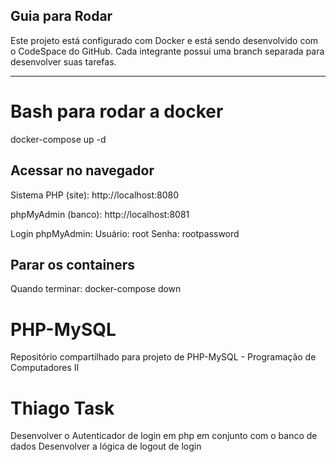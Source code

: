 ## Guia para Rodar 

Este projeto está configurado com Docker e está sendo desenvolvido com o CodeSpace do GitHub.
Cada integrante possui uma branch separada para desenvolver suas tarefas.

---

# Bash para rodar a docker
docker-compose up -d

## Acessar no navegador
Sistema PHP (site):
http://localhost:8080

phpMyAdmin (banco):
http://localhost:8081

Login phpMyAdmin:
Usuário: root
Senha: rootpassword

## Parar os containers
Quando terminar:
docker-compose down

# PHP-MySQL
Repositório compartilhado para projeto de PHP-MySQL - Programação de Computadores II




# Thiago Task
Desenvolver o Autenticador de login em php em conjunto com o banco de dados
Desenvolver a lógica de logout de login